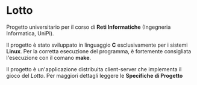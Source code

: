 # Lotto
Progetto universitario per il corso di **Reti Informatiche** (Ingegneria Informatica, UniPi).

Il progetto è stato sviluppato in linguaggio **C** esclusivamente per i sistemi **Linux**.
Per la corretta esecuzione del programma, è fortemente consigliata l'esecuzione con il comano **make**.

Il progetto è un'applicazione distribuita client-server che implementa il gioco del *Lotto*. Per maggiori dettagli leggere le **Specifiche di Progetto**
